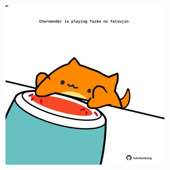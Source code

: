 <!-- built at 02/06/2022, 05:11:26 UTC -->
<p align="center">
  <img width="500" height="500" src="./ReadmeImage.svg">
</p>
